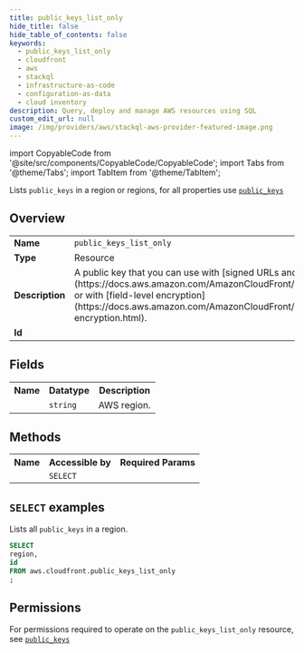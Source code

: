 ```yaml
---
title: public_keys_list_only
hide_title: false
hide_table_of_contents: false
keywords:
  - public_keys_list_only
  - cloudfront
  - aws
  - stackql
  - infrastructure-as-code
  - configuration-as-data
  - cloud inventory
description: Query, deploy and manage AWS resources using SQL
custom_edit_url: null
image: /img/providers/aws/stackql-aws-provider-featured-image.png
---
```


import CopyableCode from '@site/src/components/CopyableCode/CopyableCode';
import Tabs from '@theme/Tabs';
import TabItem from '@theme/TabItem';

Lists <code>public_keys</code> in a region or regions, for all properties use <a href="/providers/aws/serviceName/public_keys/"><code>public_keys</code></a>

## Overview
<table><tbody>
<tr><td><b>Name</b></td><td><code>public_keys_list_only</code></td></tr>
<tr><td><b>Type</b></td><td>Resource</td></tr>
<tr><td><b>Description</b></td><td>A public key that you can use with &#91;signed URLs and signed cookies&#93;(https://docs.aws.amazon.com/AmazonCloudFront/latest/DeveloperGuide/PrivateContent.html), or with &#91;field-level encryption&#93;(https://docs.aws.amazon.com/AmazonCloudFront/latest/DeveloperGuide/field-level-encryption.html).</td></tr>
<tr><td><b>Id</b></td><td><CopyableCode code="aws.cloudfront.public_keys_list_only" /></td></tr>
</tbody></table>

## Fields
<table><tbody><tr><th>Name</th><th>Datatype</th><th>Description</th></tr><tr><td><CopyableCode code="region" /></td><td><code>string</code></td><td>AWS region.</td></tr>
</tbody></table>

## Methods

<table><tbody>
  <tr>
    <th>Name</th>
    <th>Accessible by</th>
    <th>Required Params</th>
  </tr>
  <tr>
    <td><CopyableCode code="list_resources" /></td>
    <td><code>SELECT</code></td>
    <td><CopyableCode code="region" /></td>
  </tr>
</tbody></table>

## `SELECT` examples
Lists all <code>public_keys</code> in a region.
```sql
SELECT
region,
id
FROM aws.cloudfront.public_keys_list_only
;
```


## Permissions

For permissions required to operate on the <code>public_keys_list_only</code> resource, see <a href="/providers/aws/cloudfront/public_keys/#permissions"><code>public_keys</code></a>

